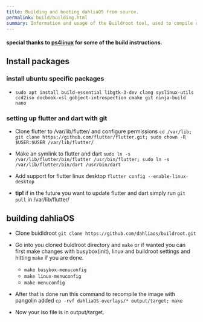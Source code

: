 ```yaml
---
title: Building and booting dahliaOS from source.
permalink: build/building.html
summary: Information and usage of the Buildroot tool, used to compile dahliaOS. 
---
```


#### special thanks to [ps4linux](https://web.archive.org/web/20220505114939/https://ps4linux.com/build-dahliaos-source/#:~:text=open%20a%20terminal%20in%20the%20buildroot%20directory%2C%20type%20cp%20-rvf%20dahliaos-overlays%2F*%20output%2Ftarget%20and%20press%20enter) for some of the build instructions.

## Install packages

### install ubuntu specific packages 

- ```sudo apt install build-essential libgtk-3-dev clang syslinux-utils ccd2iso docbook-xsl gobject-introspection cmake git ninja-build nano```

### setting up flutter and dart with git

- Clone flutter to /var/lib/flutter/ and configure permissions ```cd /var/lib; git clone https://github.com/flutter/flutter.git; sudo chown -R $USER:$USER /var/lib/flutter/```
- Make an symlink to flutter and dart ```sudo ln -s /var/lib/flutter/bin/flutter /usr/bin/flutter; sudo ln -s /var/lib/flutter/bin/dart /usr/bin/dart```
- Add support for flutter linux desktop ```flutter config --enable-linux-desktop```

- **tip!** if in the future you want to update flutter and dart simply run ```git pull``` in /var/lib/flutter/

## building dahliaOS

- Clone buidldroot ```git clone https://github.com/dahliaos/buildroot.git```

- Go into you cloned buidlroot directory and ```make``` or if wanted you can first make changes with busybox(init), linux and buildroot settings and hitting ```make``` if you are done.
  - ```make busybox-menuconfig```
  - ```make linux-menuconfig```
  - ```make menuconfig```
  
- After that is done run this command to recompile the image with pangolin added ```cp -rvf dahliaOS-overlays/* output/target; make```
- Now your iso file is in output/target.
